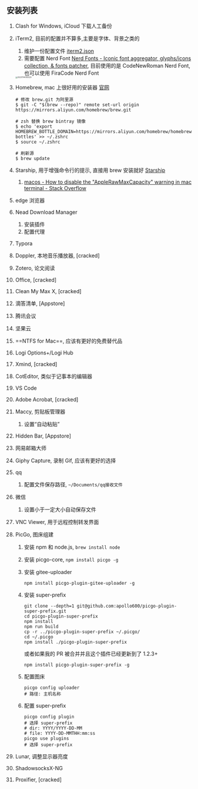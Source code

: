 ## 安装列表

1.   Clash for Windows, iCloud 下载人工备份

2.   iTerm2, 目前的配置并不算多,主要是字体、背景之类的

     1.   维护一份配置文件 [iterm2.json](./iterm2.json)
     2.   需要配置 Nerd Font [Nerd Fonts - Iconic font aggregator, glyphs/icons collection, & fonts patcher](https://www.nerdfonts.com/font-downloads), 目前使用的是 CodeNewRoman Nerd Font, 也可以使用 FiraCode Nerd Font

     <img src="https://gitee.com/sekiro_meng/images/raw/master/mac-air/202311141550191.png" alt="202311140105129" style="zoom: 33%;" />

3.   Homebrew, mac 上很好用的安装器 [官网](brew.sh)

     ```
     # 修改 brew.git 为阿里源
     $ git -C "$(brew --repo)" remote set-url origin https://mirrors.aliyun.com/homebrew/brew.git
     
     # zsh 替换 brew bintray 镜像
     $ echo 'export HOMEBREW_BOTTLE_DOMAIN=https://mirrors.aliyun.com/homebrew/homebrew-bottles' >> ~/.zshrc
     $ source ~/.zshrc
     
     # 刷新源
     $ brew update
     ```

4.   Starship, 用于增强命令行的提示, 直接用 brew 安装就好 [Starship](https://starship.rs/zh-CN/guide/#🚀-安装)

     1.   [macos - How to disable the "AppleRawMaxCapacity" warning in mac terminal - Stack Overflow](https://stackoverflow.com/questions/77222467/how-to-disable-the-applerawmaxcapacity-warning-in-mac-terminal)

5.   edge 浏览器

6.   Nead Download Manager

     1.   安装插件
     2.   配置代理

7.   Typora

8.   Doppler, 本地音乐播放器, [cracked]

9.   Zotero, 论文阅读

10.   Office, [cracked]

11.   Clean My Max X, [cracked]

12.   滴答清单, [Appstore]

13.   腾讯会议

14.   坚果云

15.   ==NTFS for Mac==, 应该有更好的免费替代品

16.   Logi Options+/Logi Hub

17.   Xmind, [cracked]

18.   CotEditor, 类似于记事本的编辑器

19.   VS Code

20.   Adobe Acrobat, [cracked]

21.   Maccy, 剪贴板管理器

      1.   设置“自动粘贴”

22.   Hidden Bar, [Appstore]

23.   网易邮箱大师

24.   Giphy Capture, 录制 Gif, 应该有更好的选择

25.   qq

      1.   配置文件保存路径, `~/Documents/qq接收文件`

26.   微信

      1.   设置小于一定大小自动保存文件

27.   VNC Viewer, 用于远程控制转发界面

28.   PicGo, 图床组建

      1.   安装 npm 和 node.js, `brew install node`

      2.   安装 picgo-core, `npm install picgo -g`

      3.   安装 gitee-uploader

           ```
           npm install picgo-plugin-gitee-uploader -g
           ```

      4.   安装 super-prefix

           ```
           git clone --depth=1 git@github.com:apollo600/picgo-plugin-super-prefix.git
           cd picgo-plugin-super-prefix
           npm install
           npm run build
           cp -r ../picgo-plugin-super-prefix ~/.picgo/
           cd ~/.picgo
           npm install ./picgo-plugin-super-prefix
           ```

           或者如果我的 PR 被合并并且这个插件已经更新到了 1.2.3+

           ```
           npm install picgo-plugin-super-prefix -g
           ```

      5.   配置图床

           ```
           picgo config uploader
           # 路径: 主机名称
           ```

      6.   配置 super-prefix

           ```
           picgo config plugin
           # 选择 super-prefix
           # dir: YYYY/YYYY-DD-MM
           # file: YYYY-DD-MMTHH:mm:ss
           picgo use plugins
           # 选择 super-prefix
           ```

29.   Lunar, 调整显示器亮度

30.   ShadowsocksX-NG

31.   Proxifier, [cracked]
